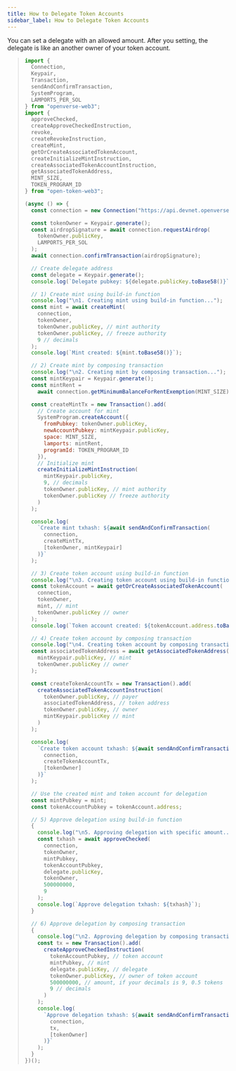 ```yaml
---
title: How to Delegate Token Accounts
sidebar_label: How to Delegate Token Accounts
---
```


You can set a delegate with an allowed amount. After you setting, the delegate is like an another owner of your token account.

> ```javascript
> import {
>   Connection,
>   Keypair,
>   Transaction,
>   sendAndConfirmTransaction,
>   SystemProgram,
>   LAMPORTS_PER_SOL
> } from "openverse-web3";
> import {
>   approveChecked,
>   createApproveCheckedInstruction,
>   revoke,
>   createRevokeInstruction,
>   createMint,
>   getOrCreateAssociatedTokenAccount,
>   createInitializeMintInstruction,
>   createAssociatedTokenAccountInstruction,
>   getAssociatedTokenAddress,
>   MINT_SIZE,
>   TOKEN_PROGRAM_ID
> } from "open-token-web3";
> 
> (async () => {
>   const connection = new Connection("https://api.devnet.openverse.network", "confirmed");
> 
>   const tokenOwner = Keypair.generate();
>   const airdropSignature = await connection.requestAirdrop(
>     tokenOwner.publicKey,
>     LAMPORTS_PER_SOL
>   );
>   await connection.confirmTransaction(airdropSignature);
> 
>   // Create delegate address
>   const delegate = Keypair.generate();
>   console.log(`Delegate pubkey: ${delegate.publicKey.toBase58()}`);
> 
>   // 1) Create mint using build-in function
>   console.log("\n1. Creating mint using build-in function...");
>   const mint = await createMint(
>     connection,
>     tokenOwner,
>     tokenOwner.publicKey, // mint authority
>     tokenOwner.publicKey, // freeze authority
>     9 // decimals
>   );
>   console.log(`Mint created: ${mint.toBase58()}`);
> 
>   // 2) Create mint by composing transaction
>   console.log("\n2. Creating mint by composing transaction...");
>   const mintKeypair = Keypair.generate();
>   const mintRent =
>     await connection.getMinimumBalanceForRentExemption(MINT_SIZE);
> 
>   const createMintTx = new Transaction().add(
>     // Create account for mint
>     SystemProgram.createAccount({
>       fromPubkey: tokenOwner.publicKey,
>       newAccountPubkey: mintKeypair.publicKey,
>       space: MINT_SIZE,
>       lamports: mintRent,
>       programId: TOKEN_PROGRAM_ID
>     }),
>     // Initialize mint
>     createInitializeMintInstruction(
>       mintKeypair.publicKey,
>       9, // decimals
>       tokenOwner.publicKey, // mint authority
>       tokenOwner.publicKey // freeze authority
>     )
>   );
> 
>   console.log(
>     `Create mint txhash: ${await sendAndConfirmTransaction(
>       connection,
>       createMintTx,
>       [tokenOwner, mintKeypair]
>     )}`
>   );
> 
>   // 3) Create token account using build-in function
>   console.log("\n3. Creating token account using build-in function...");
>   const tokenAccount = await getOrCreateAssociatedTokenAccount(
>     connection,
>     tokenOwner,
>     mint, // mint
>     tokenOwner.publicKey // owner
>   );
>   console.log(`Token account created: ${tokenAccount.address.toBase58()}`);
> 
>   // 4) Create token account by composing transaction
>   console.log("\n4. Creating token account by composing transaction...");
>   const associatedTokenAddress = await getAssociatedTokenAddress(
>     mintKeypair.publicKey, // mint
>     tokenOwner.publicKey // owner
>   );
> 
>   const createTokenAccountTx = new Transaction().add(
>     createAssociatedTokenAccountInstruction(
>       tokenOwner.publicKey, // payer
>       associatedTokenAddress, // token address
>       tokenOwner.publicKey, // owner
>       mintKeypair.publicKey // mint
>     )
>   );
> 
>   console.log(
>     `Create token account txhash: ${await sendAndConfirmTransaction(
>       connection,
>       createTokenAccountTx,
>       [tokenOwner]
>     )}`
>   );
> 
>   // Use the created mint and token account for delegation
>   const mintPubkey = mint;
>   const tokenAccountPubkey = tokenAccount.address;
> 
>   // 5) Approve delegation using build-in function
>   {
>     console.log("\n5. Approving delegation with specific amount...");
>     const txhash = await approveChecked(
>       connection,
>       tokenOwner,
>       mintPubkey,
>       tokenAccountPubkey,
>       delegate.publicKey,
>       tokenOwner,
>       500000000,
>       9
>     );
>     console.log(`Approve delegation txhash: ${txhash}`);
>   }
> 
>   // 6) Approve delegation by composing transaction
>   {
>     console.log("\n2. Approving delegation by composing transaction...");
>     const tx = new Transaction().add(
>       createApproveCheckedInstruction(
>         tokenAccountPubkey, // token account
>         mintPubkey, // mint
>         delegate.publicKey, // delegate
>         tokenOwner.publicKey, // owner of token account
>         500000000, // amount, if your decimals is 9, 0.5 tokens
>         9 // decimals
>       )
>     );
>     console.log(
>       `Approve delegation txhash: ${await sendAndConfirmTransaction(
>         connection,
>         tx,
>         [tokenOwner]
>       )}`
>     );
>   }
> })();
> ```